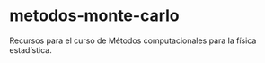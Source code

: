 # metodos-monte-carlo
Recursos para el curso de Métodos computacionales para la física estadística.
